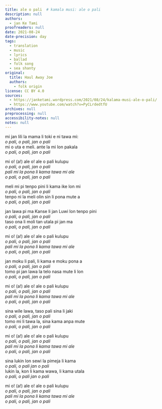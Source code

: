 ```yaml
---
title: ale o pali  # kamala musi: ale o pali
description: null
authors:
  - jan Ke Tami
proofreaders: null
date: 2021-08-24
date-precision: day
tags:
  - translation
  - music
  - lyrics
  - ballad
  - folk song
  - sea shanty
original:
  title: Haul Away Joe
  authors:
    - folk origin
license: CC BY 4.0
sources:
  - https://janketami.wordpress.com/2021/08/24/kalama-musi-ale-o-pali/
  - https://www.youtube.com/watch?v=PyCLrdedtfU
archives: null
preprocessing: null
accessibility-notes: null
notes: null
---
```


mi jan lili la mama li toki e ni tawa mi:  \
*o pali, o pali, jan o pali*  \
mi o uta e meli. ante la mi lon pakala  \
*o pali, o pali, jan o pali*

mi o! (a!) ale o! ale o pali kulupu  \
*o pali, o pali, jan o pali*  \
*pali mi la pona li kama tawa mi ale*  \
*o pali, o pali, jan o pali*

meli mi pi tenpo pini li kama ike lon mi  \
*o pali, o pali, jan o pali*  \
tenpo ni la meli olin sin li pona mute a  \
*o pali, o pali, jan o pali*

jan lawa pi ma Kanse li jan Luwi lon tenpo pini  \
*o pali, o pali, jan o pali*  \
taso ona li moli tan utala pi jan ma  \
*o pali, o pali, jan o pali*

mi o! (a!) ale o! ale o pali kulupu  \
*o pali, o pali, jan o pali*  \
*pali mi la pona li kama tawa mi ale*  \
*o pali, o pali, jan o pali*

jan moku li pali, li kama e moku pona a  \
*o pali, o pali, jan o pali*  \
tomo pi jan lawa la telo nasa mute li lon  \
*o pali, o pali, jan o pali*

mi o! (a!) ale o! ale o pali kulupu  \
*o pali, o pali, jan o pali*  \
*pali mi la pona li kama tawa mi ale*  \
*o pali, o pali, jan o pali*

sina wile lawa, taso pali sina li jaki  \
*o pali, o pali, jan o pali*  \
tomo mi li tawa la, sina kama anpa mute  \
*o pali, o pali, jan o pali*

mi o! (a!) ale o! ale o pali kulupu  \
*o pali, o pali, jan o pali*  \
*pali mi la pona li kama tawa mi ale*  \
*o pali, o pali, jan o pali*

sina lukin lon sewi la pimeja li kama  \
*o pali, o pali jan o pali*  \
lukin la, kon li kama wawa, li kama utala  \
*o pali, o pali jan o pali*

mi o! (a!) ale o! ale o pali kulupu  \
*o pali, o pali, jan o pali*  \
*pali mi la pona li kama tawa mi ale*  \
*o pali, o pali, jan o pali*
